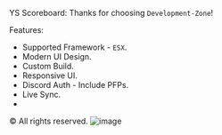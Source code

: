 YS Scoreboard:
Thanks for choosing `Development-Zone`!

Features: 
- Supported Framework - `ESX`.
- Modern UI Design.
- Custom Build.
- Responsive UI.
- Discord Auth - Include PFPs.
- Live Sync.
- 
©️ All rights reserved.
![image](https://user-images.githubusercontent.com/81599998/122256535-d7475980-ced7-11eb-8b58-1e3d4c6af8ee.png)
